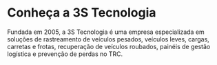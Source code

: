 # Conheça a 3S Tecnologia

Fundada em 2005, a 3S Tecnologia é uma empresa especializada em soluções de rastreamento de veículos pesados, veículos leves, cargas, carretas e frotas, recuperação de veículos roubados, painéis de gestão logística e prevenção de perdas no TRC.

